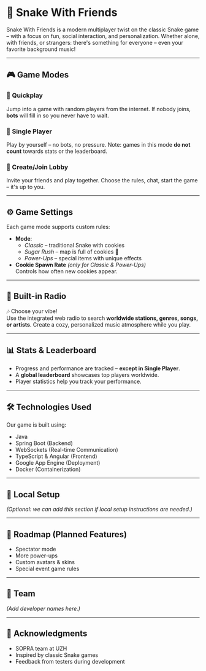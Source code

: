# 🐍 Snake With Friends

Snake With Friends is a modern multiplayer twist on the classic Snake game – with a focus on fun, social interaction, and personalization. Whether alone, with friends, or strangers: there's something for everyone – even your favorite background music!

---

## 🎮 Game Modes

### 🔹 Quickplay
Jump into a game with random players from the internet. If nobody joins, **bots** will fill in so you never have to wait.

### 🔹 Single Player
Play by yourself – no bots, no pressure. Note: games in this mode **do not count** towards stats or the leaderboard.

### 🔹 Create/Join Lobby
Invite your friends and play together. Choose the rules, chat, start the game – it's up to you.

---

## ⚙️ Game Settings

Each game mode supports custom rules:

- **Mode**:
  - *Classic* – traditional Snake with cookies
  - *Sugar Rush* – map is full of cookies 🍪
  - *Power-Ups* – special items with unique effects
- **Cookie Spawn Rate** *(only for Classic & Power-Ups)*  
  Controls how often new cookies appear.

---

## 🎻 Built-in Radio

🎶 Choose your vibe!  
Use the integrated web radio to search **worldwide stations, genres, songs, or artists**. Create a cozy, personalized music atmosphere while you play.

---

## 📊 Stats & Leaderboard

- Progress and performance are tracked – **except in Single Player**.
- A **global leaderboard** showcases top players worldwide.
- Player statistics help you track your performance.

---

## 🛠 Technologies Used

Our game is built using:

- Java
- Spring Boot (Backend)
- WebSockets (Real-time Communication)
- TypeScript & Angular (Frontend)
- Google App Engine (Deployment)
- Docker (Containerization)

---

## 🚀 Local Setup

*(Optional: we can add this section if local setup instructions are needed.)*

---

## 🚣 Roadmap (Planned Features)

- Spectator mode
- More power-ups
- Custom avatars & skins
- Special event game rules

---

## 👥 Team

*(Add developer names here.)*

---

## 🙏 Acknowledgments

- SOPRA team at UZH
- Inspired by classic Snake games
- Feedback from testers during development
